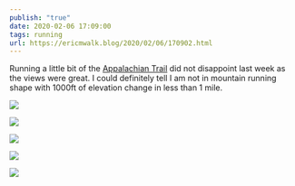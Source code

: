 ```yaml
---
publish: "true"
date: 2020-02-06 17:09:00
tags: running
url: https://ericmwalk.blog/2020/02/06/170902.html
---
```


Running a little bit of the [Appalachian Trail](https://www.strava.com/activities/3052346475) did not disappoint last week as the views were great. I could definitely tell I am not in mountain running shape with 1000ft of elevation change in less than 1 mile.

![](https://ericmwalk.blog/uploads/2022/b7a7d7983a.jpg)

![](https://ericmwalk.blog/uploads/2022/db9d7d827e.jpg)

![](https://ericmwalk.blog/uploads/2022/3822a6fc62.jpg)

![](https://ericmwalk.blog/uploads/2022/c792ebd2c1.jpg)

![](https://ericmwalk.blog/uploads/2022/76410b341e.jpg)